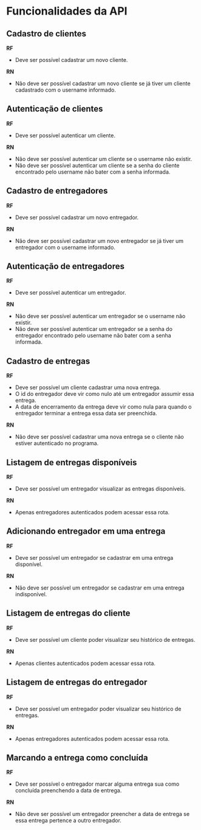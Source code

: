 # Funcionalidades da API

## Cadastro de clientes

**RF**
- Deve ser possível cadastrar um novo cliente.

**RN**
- Não deve ser possível cadastrar um novo cliente se já tiver um cliente cadastrado com o username informado.


## Autenticação de clientes

**RF**
- Deve ser possível autenticar um cliente.

**RN**
- Não deve ser possível autenticar um cliente se o username não existir.
- Não deve ser possível autenticar um cliente se a senha do cliente encontrado pelo username não bater com a senha informada.

## Cadastro de entregadores

**RF**
- Deve ser possível cadastrar um novo entregador.

**RN**
- Não deve ser possível cadastrar um novo entregador se já tiver um entregador com o username informado.

## Autenticação de entregadores

**RF**
- Deve ser possível autenticar um entregador.

**RN**
- Não deve ser possível autenticar um entregador se o username não existir.
- Não deve ser possível autenticar um entregador se a senha do entregador encontrado pelo username não bater com a senha informada.

## Cadastro de entregas

**RF**
- Deve ser possível um cliente cadastrar uma nova entrega.
- O id do entregador deve vir como nulo até um entregador assumir essa entrega.
- A data de encerramento da entrega deve vir como nula para quando o entregador terminar a entrega essa data ser preenchida.

**RN**
- Não deve ser possível cadastrar uma nova entrega se o cliente não estiver autenticado no programa.

## Listagem de entregas disponíveis

**RF**
- Deve ser possível um entregador visualizar as entregas disponíveis.

**RN**
- Apenas entregadores autenticados podem acessar essa rota.

## Adicionando entregador em uma entrega

**RF**
- Deve ser possível um entregador se cadastrar em uma entrega disponível.

**RN**
- Não deve ser possível um entregador se cadastrar em uma entrega indisponível.

## Listagem de entregas do cliente 

**RF**
- Deve ser possível um cliente poder visualizar seu histórico de entregas.

**RN**
- Apenas clientes autenticados podem acessar essa rota.

## Listagem de entregas do entregador

**RF**
- Deve ser possível um entregador poder visualizar seu histórico de entregas.

**RN**
- Apenas entregadores autenticados podem acessar essa rota.

## Marcando a entrega como concluída

**RF**
- Deve ser possível o entregador marcar alguma entrega sua como concluída preenchendo a data de entrega.

**RN**
- Não deve ser possível um entregador preencher a data de entrega se essa entrega pertence a outro entregador.
